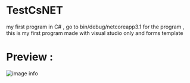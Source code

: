 # TestCsNET
my first program in C# , go to bin/debug/netcoreapp3.1 for the program , this is my first program made with visual studio only and forms template
# Preview :
![image info](.preview.png)

